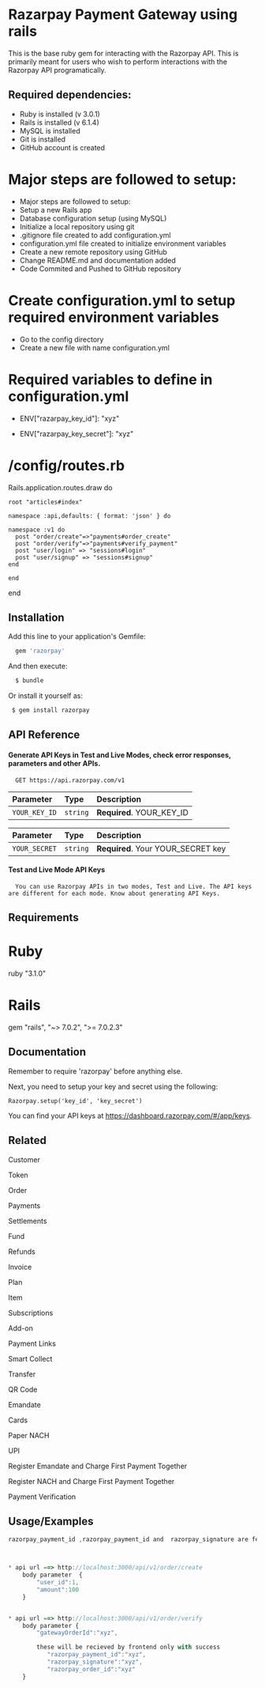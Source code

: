 
# Razarpay Payment Gateway using rails

This is the base ruby gem for interacting with the Razorpay API. This is primarily meant for users who wish to perform interactions with the Razorpay API programatically.

## Required dependencies:

- Ruby is installed (v 3.0.1)
- Rails is installed (v 6.1.4)
- MySQL is installed
- Git is installed
- GitHub account is created
# Major steps are followed to setup:
- Major steps are followed to setup:
- Setup a new Rails app
- Database configuration setup (using MySQL)
- Initialize a local repository using git
- .gitignore file created to add configuration.yml
- configuration.yml file created to initialize environment variables
- Create a new remote repository using GitHub
- Change README.md and documentation added
- Code Commited and Pushed to GitHub repository

# Create configuration.yml to setup required environment variables
* Go to the config directory
* Create a new file with name configuration.yml

# Required variables to define in configuration.yml
- ENV["razarpay_key_id"]: "xyz"

- ENV["razarpay_key_secret"]: "xyz"


# /config/routes.rb
   Rails.application.routes.draw do


 
    root "articles#index"

    namespace :api,defaults: { format: 'json' } do

    namespace :v1 do
      post "order/create"=>"payments#order_create"
      post "order/verify"=>"payments#verify_payment"
      post "user/login" => "sessions#login"
      post "user/signup" => "sessions#signup"
    end

    end

   end


## Installation

Add this line to your application's Gemfile:

```bash
  gem 'razorpay'
```

And then execute:

```bash
  $ bundle
```

Or install it yourself as:
```bash
 $ gem install razorpay
```

    
## API Reference

#### Generate API Keys in Test and Live Modes, check error responses, parameters and other APIs.

```http
  GET https://api.razorpay.com/v1
```

| Parameter | Type     | Description                |
| :-------- | :------- | :------------------------- |
| `YOUR_KEY_ID` | `string` | **Required**. YOUR_KEY_ID |

| Parameter | Type     | Description                |
| :-------- | :------- | :------------------------- |
| `YOUR_SECRET` | `string` | **Required**. Your YOUR_SECRET key |

#### Test and Live Mode API Keys

```http
  You can use Razorpay APIs in two modes, Test and Live. The API keys are different for each mode. Know about generating API Keys.
```





## Requirements

# Ruby
ruby "3.1.0"

# Rails
gem "rails", "~> 7.0.2", ">= 7.0.2.3"


## Documentation

Remember to require 'razorpay' before anything else.

Next, you need to setup your key and secret using the following:


```http
Razorpay.setup('key_id', 'key_secret')
```

You can find your API keys at https://dashboard.razorpay.com/#/app/keys.
## Related

Customer

Token

Order

Payments

Settlements

Fund

Refunds

Invoice

Plan

Item

Subscriptions

Add-on

Payment Links

Smart Collect

Transfer

QR Code

Emandate

Cards

Paper NACH

UPI

Register Emandate and Charge First Payment Together

Register NACH and Charge First Payment Together

Payment Verification
## Usage/Examples

```javascript
razorpay_payment_id ,razorpay_payment_id and  razorpay_signature are fetched after success from frontend in payment through razarpay and received  in parameters so it will be used in to verify payments api .



* api url ==> http://localhost:3000/api/v1/order/create
	body parameter  {
	    "user_id":1,
	    "amount":100
	}


* api url ==> http://localhost:3000/api/v1/order/verify
	body parameter {
	    "gatewayOrderId":"xyz",

	    these will be recieved by frontend only with success
		   "razorpay_payment_id":"xyz",
		   "razorpay_signature":"xyz",
		   "razorpay_order_id":"xyz"
	}
```

